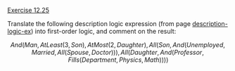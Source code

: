 [Exercise 12.25](ex_25/)

Translate the following description logic expression (from
page [description-logic-ex](#/)) into first-order logic, and comment on the result:

$$ 
And(Man, AtLeast(3,Son), AtMost(2,Daughter), All(Son,And(Unemployed,Married, All(Spouse,Doctor ))), All(Daughter,And(Professor, Fills(Department ,Physics,Math))))
$$
